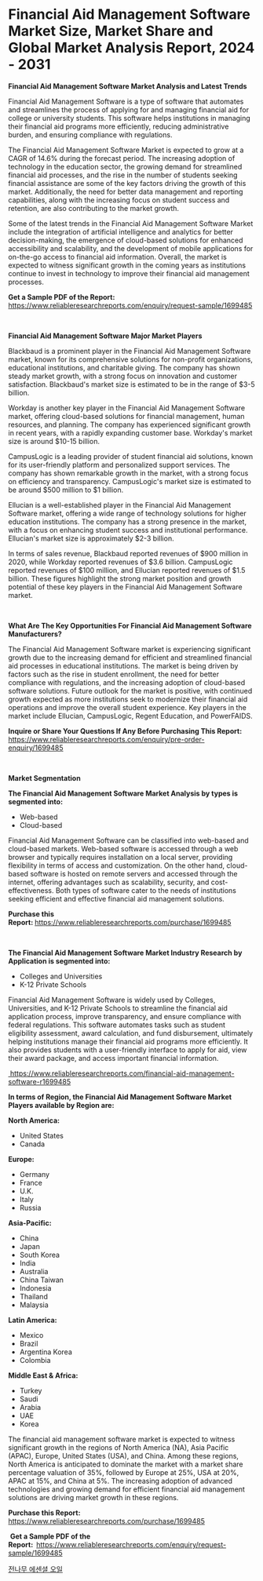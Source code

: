 <p><h1>Financial Aid Management Software Market Size, Market Share and Global Market Analysis Report, 2024 - 2031</h1></p><p><strong>Financial Aid Management Software Market Analysis and Latest Trends</strong></p>
<p><p>Financial Aid Management Software is a type of software that automates and streamlines the process of applying for and managing financial aid for college or university students. This software helps institutions in managing their financial aid programs more efficiently, reducing administrative burden, and ensuring compliance with regulations.</p><p>The Financial Aid Management Software Market is expected to grow at a CAGR of 14.6% during the forecast period. The increasing adoption of technology in the education sector, the growing demand for streamlined financial aid processes, and the rise in the number of students seeking financial assistance are some of the key factors driving the growth of this market. Additionally, the need for better data management and reporting capabilities, along with the increasing focus on student success and retention, are also contributing to the market growth.</p><p>Some of the latest trends in the Financial Aid Management Software Market include the integration of artificial intelligence and analytics for better decision-making, the emergence of cloud-based solutions for enhanced accessibility and scalability, and the development of mobile applications for on-the-go access to financial aid information. Overall, the market is expected to witness significant growth in the coming years as institutions continue to invest in technology to improve their financial aid management processes.</p></p>
<p><strong>Get a Sample PDF of the Report:&nbsp;</strong> <a href="https://www.reliableresearchreports.com/enquiry/request-sample/1699485">https://www.reliableresearchreports.com/enquiry/request-sample/1699485</a></p>
<p>&nbsp;</p>
<p><strong>Financial Aid Management Software Major Market Players</strong></p>
<p><p>Blackbaud is a prominent player in the Financial Aid Management Software market, known for its comprehensive solutions for non-profit organizations, educational institutions, and charitable giving. The company has shown steady market growth, with a strong focus on innovation and customer satisfaction. Blackbaud's market size is estimated to be in the range of $3-5 billion.</p><p>Workday is another key player in the Financial Aid Management Software market, offering cloud-based solutions for financial management, human resources, and planning. The company has experienced significant growth in recent years, with a rapidly expanding customer base. Workday's market size is around $10-15 billion.</p><p>CampusLogic is a leading provider of student financial aid solutions, known for its user-friendly platform and personalized support services. The company has shown remarkable growth in the market, with a strong focus on efficiency and transparency. CampusLogic's market size is estimated to be around $500 million to $1 billion.</p><p>Ellucian is a well-established player in the Financial Aid Management Software market, offering a wide range of technology solutions for higher education institutions. The company has a strong presence in the market, with a focus on enhancing student success and institutional performance. Ellucian's market size is approximately $2-3 billion.</p><p>In terms of sales revenue, Blackbaud reported revenues of $900 million in 2020, while Workday reported revenues of $3.6 billion. CampusLogic reported revenues of $100 million, and Ellucian reported revenues of $1.5 billion. These figures highlight the strong market position and growth potential of these key players in the Financial Aid Management Software market.</p></p>
<p>&nbsp;</p>
<p><strong>What Are The Key Opportunities For Financial Aid Management Software Manufacturers?</strong></p>
<p><p>The Financial Aid Management Software market is experiencing significant growth due to the increasing demand for efficient and streamlined financial aid processes in educational institutions. The market is being driven by factors such as the rise in student enrollment, the need for better compliance with regulations, and the increasing adoption of cloud-based software solutions. Future outlook for the market is positive, with continued growth expected as more institutions seek to modernize their financial aid operations and improve the overall student experience. Key players in the market include Ellucian, CampusLogic, Regent Education, and PowerFAIDS.</p></p>
<p><strong>Inquire or Share Your Questions If Any Before Purchasing This Report:</strong> <a href="https://www.reliableresearchreports.com/enquiry/pre-order-enquiry/1699485">https://www.reliableresearchreports.com/enquiry/pre-order-enquiry/1699485</a></p>
<p>&nbsp;</p>
<p><strong>Market Segmentation</strong></p>
<p><strong>The Financial Aid Management Software Market Analysis by types is segmented into:</strong></p>
<p><ul><li>Web-based</li><li>Cloud-based</li></ul></p>
<p><p>Financial Aid Management Software can be classified into web-based and cloud-based markets. Web-based software is accessed through a web browser and typically requires installation on a local server, providing flexibility in terms of access and customization. On the other hand, cloud-based software is hosted on remote servers and accessed through the internet, offering advantages such as scalability, security, and cost-effectiveness. Both types of software cater to the needs of institutions seeking efficient and effective financial aid management solutions.</p></p>
<p><strong>Purchase this Report:&nbsp;</strong><a href="https://www.reliableresearchreports.com/purchase/1699485">https://www.reliableresearchreports.com/purchase/1699485</a></p>
<p>&nbsp;</p>
<p><strong>The Financial Aid Management Software Market Industry Research by Application is segmented into:</strong></p>
<p><ul><li>Colleges and Universities</li><li>K-12 Private Schools</li></ul></p>
<p><p>Financial Aid Management Software is widely used by Colleges, Universities, and K-12 Private Schools to streamline the financial aid application process, improve transparency, and ensure compliance with federal regulations. This software automates tasks such as student eligibility assessment, award calculation, and fund disbursement, ultimately helping institutions manage their financial aid programs more efficiently. It also provides students with a user-friendly interface to apply for aid, view their award package, and access important financial information.</p></p>
<p><a href="https://www.reliableresearchreports.com/financial-aid-management-software-r1699485">&nbsp;https://www.reliableresearchreports.com/financial-aid-management-software-r1699485</a></p>
<p><strong>In terms of Region, the Financial Aid Management Software Market Players available by Region are:</strong></p>
<p>
    <p> <strong> North America: </strong>
        <ul>
            <li>United States</li>
            <li>Canada</li>
        </ul>
        </p> 
    <p> <strong> Europe: </strong>
        <ul>
            <li>Germany</li>
            <li>France</li>
            <li>U.K.</li>
            <li>Italy</li>
            <li>Russia</li>
        </ul>
        </p> 
    <p> <strong> Asia-Pacific: </strong>
        <ul>
            <li>China</li>
            <li>Japan</li>
            <li>South Korea</li>
            <li>India</li>
            <li>Australia</li>
            <li>China Taiwan</li>
            <li>Indonesia</li>
            <li>Thailand</li>
            <li>Malaysia</li>
        </ul>
        </p> 
    <p> <strong> Latin America: </strong>
        <ul>
            <li>Mexico</li>
            <li>Brazil</li>
            <li>Argentina Korea</li>
            <li>Colombia</li>
        </ul>
        </p> 
    <p> <strong> Middle East & Africa: </strong>
        <ul>
            <li>Turkey</li>
            <li>Saudi</li>
            <li>Arabia</li>
            <li>UAE</li>
            <li>Korea</li>
        </ul>
    </p>
    </p>
<p><p>The financial aid management software market is expected to witness significant growth in the regions of North America (NA), Asia Pacific (APAC), Europe, United States (USA), and China. Among these regions, North America is anticipated to dominate the market with a market share percentage valuation of 35%, followed by Europe at 25%, USA at 20%, APAC at 15%, and China at 5%. The increasing adoption of advanced technologies and growing demand for efficient financial aid management solutions are driving market growth in these regions.</p></p>
<p><strong>Purchase this Report: </strong><a href="https://www.reliableresearchreports.com/purchase/1699485">https://www.reliableresearchreports.com/purchase/1699485</a></p>
<p>&nbsp;<strong>Get a Sample PDF of the Report:&nbsp;&nbsp;</strong><a href="https://www.reliableresearchreports.com/enquiry/request-sample/1699485">https://www.reliableresearchreports.com/enquiry/request-sample/1699485</a></p>
<p><strong></strong></p>
<p><p><a href="https://github.com/vdhdwjyp90142/Market-Research-Report-List-2/blob/main/180489560060.md">전나무 에센셜 오일</a></p></p>